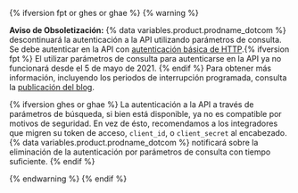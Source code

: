 {% ifversion fpt or ghes or ghae %}
{% warning %}

**Aviso de Obsoletización:** {% data variables.product.prodname_dotcom %} descontinuará la autenticación a la API utilizando parámetros de consulta. Se debe autenticar en la API con [autenticación básica de HTTP](/rest/overview/other-authentication-methods#via-oauth-and-personal-access-tokens).{% ifversion fpt %} El utilizar parámetros de consulta para autenticarse en la API ya no funcionará desde el 5 de mayo de 2021. {% endif %} Para obtener más información, incluyendo los periodos de interrupción programada, consulta la [publicación del blog](https://developer.github.com/changes/2020-02-10-deprecating-auth-through-query-param/).

{% ifversion ghes or ghae %} La autenticación a la API a través de parámetros de búsqueda, si bien está disponible, ya no es compatible por motivos de seguridad. En vez de ésto, recomendamos a los integradores que migren su token de acceso, `client_id`, o `client_secret` al encabezado. {% data variables.product.prodname_dotcom %} notificará sobre la eliminación de la autenticación por parámetros de consulta con tiempo suficiente. {% endif %}

{% endwarning %}
{% endif %}
